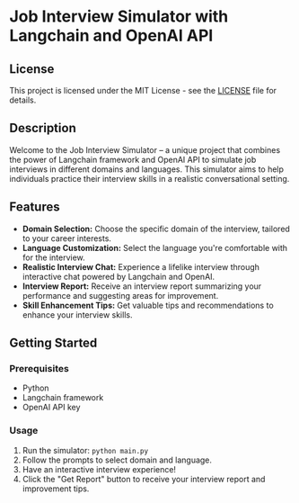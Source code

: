 # Job Interview Simulator with Langchain and OpenAI API

## License

This project is licensed under the MIT License - see the [LICENSE](LICENSE) file for details.

## Description

Welcome to the Job Interview Simulator – a unique project that combines the power of Langchain framework and OpenAI API to simulate job interviews in different domains and languages. This simulator aims to help individuals practice their interview skills in a realistic conversational setting.

## Features

- **Domain Selection:** Choose the specific domain of the interview, tailored to your career interests.
- **Language Customization:** Select the language you're comfortable with for the interview.
- **Realistic Interview Chat:** Experience a lifelike interview through interactive chat powered by Langchain and OpenAI.
- **Interview Report:** Receive an interview report summarizing your performance and suggesting areas for improvement.
- **Skill Enhancement Tips:** Get valuable tips and recommendations to enhance your interview skills.

## Getting Started

### Prerequisites

- Python 
- Langchain framework 
- OpenAI API key 


### Usage

1. Run the simulator: `python main.py`
2. Follow the prompts to select domain and language.
3. Have an interactive interview experience!
4. Click the "Get Report" button to receive your interview report and improvement tips.


